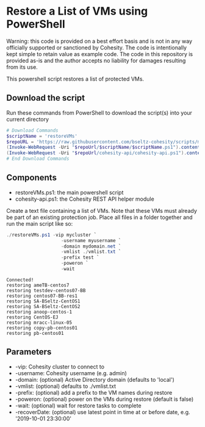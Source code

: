 # Restore a List of VMs using PowerShell

Warning: this code is provided on a best effort basis and is not in any way officially supported or sanctioned by Cohesity. The code is intentionally kept simple to retain value as example code. The code in this repository is provided as-is and the author accepts no liability for damages resulting from its use.

This powershell script restores a list of protected VMs.

## Download the script

Run these commands from PowerShell to download the script(s) into your current directory

```powershell
# Download Commands
$scriptName = 'restoreVMs'
$repoURL = 'https://raw.githubusercontent.com/bseltz-cohesity/scripts/master/powershell'
(Invoke-WebRequest -Uri "$repoUrl/$scriptName/$scriptName.ps1").content | Out-File "$scriptName.ps1"; (Get-Content "$scriptName.ps1") | Set-Content "$scriptName.ps1"
(Invoke-WebRequest -Uri "$repoUrl/cohesity-api/cohesity-api.ps1").content | Out-File cohesity-api.ps1; (Get-Content cohesity-api.ps1) | Set-Content cohesity-api.ps1
# End Download Commands
```

## Components

* restoreVMs.ps1: the main powershell script
* cohesity-api.ps1: the Cohesity REST API helper module

Create a text file containing a list of VMs. Note that these VMs must already be part of an existing protection job. Place all files in a folder together and run the main script like so:

```powershell
./restoreVMs.ps1 -vip mycluster `
                    -username myusername `
                    -domain mydomain.net `
                    -vmlist ./vmlist.txt `
                    -prefix test `
                    -poweron `
                    -wait
```

```text
Connected!
restoring ameTB-centos7
restoring testdev-centos07-BB
restoring centos07-BB-res1
restoring SA-BSeltz-CentOS1
restoring SA-BSeltz-CentOS2
restoring anoop-centos-1
restoring CentOS-EJ
restoring mracc-linux-05
restoring copy-pb-centos01
restoring pb-centos01
```

## Parameters

* -vip: Cohesity cluster to connect to
* -username: Cohesity username (e.g. admin)
* -domain: (optional) Active Directory domain (defaults to 'local')
* -vmlist: (optional) defaults to ./vmlist.txt
* -prefix: (optional) add a prefix to the VM names during restore
* -poweron: (optional) power on the VMs during restore (default is false)
* -wait: (optional) wait for restore tasks to complete
* -recoverDate: (optional) use latest point in time at or before date, e.g. '2019-10-01 23:30:00'
